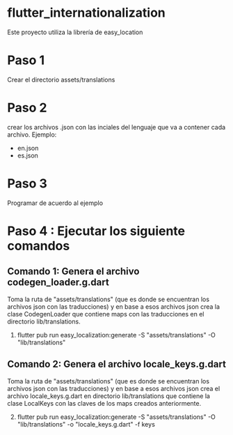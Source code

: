 # flutter_internationalization

Este proyecto utiliza la librería de easy_location

# Paso 1
Crear el directorio assets/translations

# Paso 2
crear los archivos .json con las inciales del lenguaje que va a contener cada archivo. Ejemplo:
-   en.json
-   es.json

# Paso 3
Programar de acuerdo al ejemplo

# Paso 4 : Ejecutar los siguiente comandos 

## Comando 1: Genera el archivo codegen_loader.g.dart
Toma la ruta de "assets/translations" (que es donde se encuentran los archivos json con las traducciones)
y en base a esos archivos json crea la clase CodegenLoader que contiene maps con las traducciones en el 
directorio lib/translations.

1. flutter pub run easy_localization:generate -S "assets/translations" -O "lib/translations"

## Comando 2: Genera el archivo locale_keys.g.dart
Toma la ruta de "assets/translations" (que es donde se encuentran los archivos json con las traducciones)
y en base a esos archivos json crea el archivo locale_keys.g.dart en  directorio lib/translations que contiene la clase LocalKeys con las claves de los maps creados anteriormente.

2. flutter pub run easy_localization:generate -S "assets/translations" -O "lib/translations" -o "locale_keys.g.dart" -f keys

